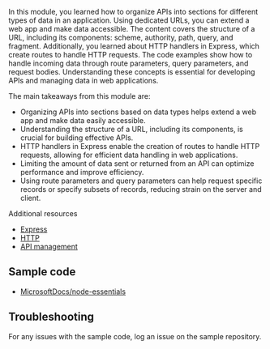 In this module, you learned how to organize APIs into sections for different types of data in an application. Using dedicated URLs, you can extend a web app and make data accessible. The content covers the structure of a URL, including its components: scheme, authority, path, query, and fragment. Additionally, you learned about HTTP handlers in Express, which create routes to handle HTTP requests. The code examples show how to handle incoming data through route parameters, query parameters, and request bodies. Understanding these concepts is essential for developing APIs and managing data in web applications.

The main takeaways from this module are:

- Organizing APIs into sections based on data types helps extend a web app and make data easily accessible.
- Understanding the structure of a URL, including its components, is crucial for building effective APIs.
- HTTP handlers in Express enable the creation of routes to handle HTTP requests, allowing for efficient data handling in web applications.
- Limiting the amount of data sent or returned from an API can optimize performance and improve efficiency.
- Using route parameters and query parameters can help request specific records or specify subsets of records, reducing strain on the server and client.

Additional resources

- [Express](https://expressjs.com/)
- [HTTP](https://developer.mozilla.org/en-US/docs/Web/HTTP)
- [API management](/azure/well-architected/service-guides/api-management/reliability)

## Sample code

- [MicrosoftDocs/node-essentials](https://github.com/MicrosoftDocs/node-essentials/tree/main/nodejs-route)

## Troubleshooting

For any issues with the sample code, log an issue on the sample repository. 